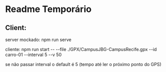 # Readme Temporário

## Client:
server mockado:
npm run serve

cliente:
npm run start -- --file ./GPX/CampusJBG-CampusRecife.gpx --id carro-01 --interval 5 --v 50

se não passar interval o default é 5 (tempo até ler o próximo ponto do GPS)